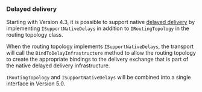 ### Delayed delivery

Starting with Version 4.3, it is possible to support native [delayed delivery](delayed-delivery.md) by implementing `ISupportNativeDelays` in addition to `IRoutingTopology` in the routing topology class.

When the routing topology implements `ISupportNativeDelays`, the transport will call the `BindToDelayInfrastructure` method to allow the routing topology to create the appropriate bindings to the delivery exchange that is part of the native delayed delivery infrastructure. 

`IRoutingTopology` and `ISupportNativeDelays` will be combined into a single interface in Version 5.0.
